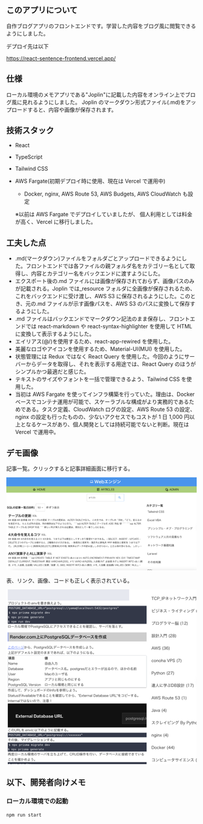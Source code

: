 ## このアプリについて

自作ブログアプリのフロントエンドです。学習した内容をブログ風に閲覧できるようにしました。

デプロイ先は以下

https://react-sentence-frontend.vercel.app/

## 仕様

ローカル環境のメモアプリである"Joplin"に記載した内容をオンライン上でブログ風に見れるようにしました。
Joplin のマークダウン形式ファイル(.md)をアップロードすると、内容や画像が保存されます。

## 技術スタック

-   React
-   TypeScript
-   Tailwind CSS
-   AWS Fargate(初期デプロイ時に使用、現在は Vercel で運用中)

    -   Docker, nginx, AWS Route 53, AWS Budgets, AWS CloudWatch も設定

    ※以前は AWS Fargate でデプロイしていましたが、
    個人利用としては料金が高く、Vercel に移行しました。

## 工夫した点

-   .md(マークダウン)ファイルをフォルダごとアップロードできるようにした。フロントエンドでは各ファイルの親フォルダ名をカテゴリー名として取得し、内容とカテゴリー名をバックエンドに渡すようにした。
-   エクスポート後の.md ファイルには画像が保存されておらず、画像パスのみが記載される。Joplin では\_resource フォルダに全画像が保存されるため、これをバックエンドに受け渡し、AWS S3 に保存されるようにした。このとき、元の.md ファイルが示す画像パスを、AWS S3 のパスに変換して保存するようにした。
-   .md ファイルはバックエンドでマークダウン記法のまま保存し、フロントエンドでは react-markdown や react-syntax-highlighter を使用して HTML に変換して表示するようにした。
-   エイリアス(@/)を使用するため、react-app-rewired を使用した。
-   美麗なロゴやアイコンを使用するため、Material-UI(MUI) を使用した。
-   状態管理には Redux ではなく React Query を使用した。今回のようにサーバーからデータを取得し、それを表示する用途では、React Query のほうがシンプルかつ最適だと感じた。
-   テキストのサイズやフォントを一括で管理できるよう、Tailwind CSS を使用した。
-   当初は AWS Fargate を使ってインフラ構築を行っていた。理由は、Docker ベースでコンテナ運用が可能で、スケーラブルな構成がより実務的であるためである。タスク定義、CloudWatch ログの設定、AWS Route 53 の設定、nginx の設定も行ったものの、少ないアクセスでもコストが 1 日 1,000 円以上となるケースがあり、個人開発としては持続可能でないと判断。現在は Vercel で運用中。

## デモ画像

記事一覧。クリックすると記事詳細画面に移行する。

![alt text](screenshot.png)

表、リンク、画像、コードも正しく表示されている。

![alt text](screenshot2.png)

## 以下、開発者向けメモ

### ローカル環境での起動

```
npm run start
```
